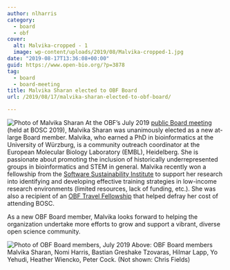 ```yaml
---
author: nlharris
category:
  - board
  - obf
cover:
  alt: Malvika-cropped - 1
  image: wp-content/uploads/2019/08/Malvika-cropped-1.jpg
date: "2019-08-17T13:36:08+00:00"
guid: https://www.open-bio.org/?p=3878
tag:
  - board
  - board-meeting
title: Malvika Sharan elected to OBF Board
url: /2019/08/17/malvika-sharan-elected-to-obf-board/

---
```

![Photo of Malvika Sharan](wp/wp-content/uploads/2019/08/Malvika-cropped-1.jpg)
At the OBF’s July 2019 [public Board meeting](/2019/08/16/obf-public-board-meeting-july-2019/) (held at BOSC 2019), Malvika Sharan was unanimously elected as a new at-large Board member. Malvika, who earned a PhD in bioinformatics at the University of Würzburg, is a community outreach coordinator at the European Molecular Biology Laboratory (EMBL), Heidelberg. She is passionate about promoting the inclusion of historically underrepresented groups in bioinformatics and STEM in general. Malvika recently won a fellowship from the [Software Sustainability Institute](https://software.ac.uk/programmes-and-events/fellowship-programme) to support her research into identifying and developing effective training strategies in low-income research environments (limited resources, lack of funding, etc.). She was also a recipient of an [OBF Travel Fellowship](/travel-awards/) that helped defray her cost of attending BOSC.

As a new OBF Board member, Malvika looks forward to helping the organization undertake more efforts to grow and support a vibrant, diverse open science community.

![Photo of OBF Board members, July 2019](wp/wp-content/uploads/2019/08/OBF-Board-July-2019-1.jpg)
Above: OBF Board members Malvika Sharan, Nomi Harris, Bastian Greshake Tzovaras, Hilmar Lapp, Yo Yehudi, Heather Wiencko, Peter Cock. (Not shown: Chris Fields)
